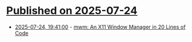 # [Published on 2025-07-24](index.md)

* [2025-07-24, 19:41:00](https://soylentnews.org/article.pl?sid=25/07/24/0312243&from=rss) - [mwm: An X11 Window Manager in 20 Lines of Code](https://soylentnews.org/article.pl?sid=25/07/24/0312243&from=rss)
